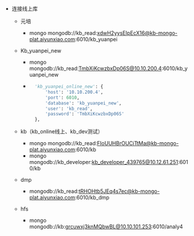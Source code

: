 - 连接线上库
  - 元培
    
    - mongo mongodb://kb_read:xdwH2yysEIpEcX16@kb-mongo-plat.aiyunxiao.com:6010/kb_yuanpei
  - Kb_yuanpei_new
    
    - mongo mongodb://kb_read:TmbXiKcwzbxDp06S@10.10.200.4:6010/kb_yuanpei_new
    
    - ```python
        'kb_yuanpei_online_new': {
            'host': '10.10.200.4',
            'port': 6010,
            'database': 'kb_yuanpei_new',
            'user': 'kb_read',
            'password': 'TmbXiKcwzbxDp06S'
        },
      ```
  - kb（kb_online线上、kb_dev测试）
    - mongo mongodb://kb_read:FIoUUHBrOUCiTtMa@kb-mongo-plat.aiyunxiao.com:6010/kb
    - mongo mongodb://kb_developer:kb_developer_439765@10.12.61.251:6010/kb
  - dmp
    
    - mongodb://kb_read:tRHOHtb5JEq4s7ec@kb-mongo-plat.aiyunxiao.com:6010/kb_dmp
  - hfs
    
    - mongo mongodb://kb:grcuwxj3knMQbwBL@10.10.101.253:6010/analy4

